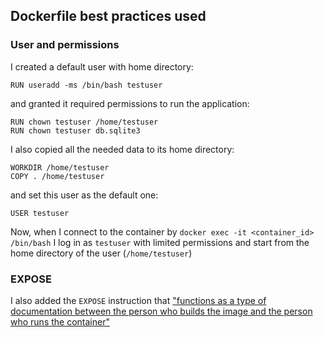 ## Dockerfile best practices used

### User and permissions

I created a default user with home directory:

```
RUN useradd -ms /bin/bash testuser
```

and granted it required permissions to run the application:

```
RUN chown testuser /home/testuser
RUN chown testuser db.sqlite3
```

I also copied all the needed data to its home directory:

```
WORKDIR /home/testuser
COPY . /home/testuser
```

and set this user as the default one:

```
USER testuser
```

Now, when I connect to the container by `docker exec -it <container_id> /bin/bash` I log in as `testuser` with limited
permissions and start from the home directory of the user (`/home/testuser`)

### EXPOSE

I also added the `EXPOSE` instruction that ["functions as a type of documentation between the person who builds the image
and the person who runs the container"](https://docs.docker.com/engine/reference/builder/#expose)